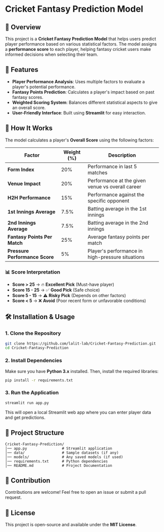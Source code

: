 # Cricket Fantasy Prediction Model

## 📌 Overview
This project is a **Cricket Fantasy Prediction Model** that helps users predict player performance based on various statistical factors. The model assigns a **performance score** to each player, helping fantasy cricket users make informed decisions when selecting their team.

## 🚀 Features
- **Player Performance Analysis**: Uses multiple factors to evaluate a player's potential performance.
- **Fantasy Points Prediction**: Calculates a player's impact based on past fantasy scores.
- **Weighted Scoring System**: Balances different statistical aspects to give an overall score.
- **User-Friendly Interface**: Built using **Streamlit** for easy interaction.

## 🔢 How It Works
The model calculates a player's **Overall Score** using the following factors:

| Factor                        | Weight (%)  | Description  |
|-------------------------------|------------|-------------|
| **Form Index**                | 20%        | Performance in last 5 matches |
| **Venue Impact**              | 20%        | Performance at the given venue vs overall career |
| **H2H Performance**           | 15%        | Performance against the specific opponent |
| **1st Innings Average**       | 7.5%       | Batting average in the 1st innings |
| **2nd Innings Average**       | 7.5%       | Batting average in the 2nd innings |
| **Fantasy Points Per Match**   | 25%        | Average fantasy points per match |
| **Pressure Performance Score**| 5%         | Player's performance in high-pressure situations |

### 📊 Score Interpretation
- **Score > 25** → 🔥 **Excellent Pick** (Must-have player)
- **Score 15 - 25** → ✅ **Good Pick** (Safe choice)
- **Score 5 - 15** → ⚠️ **Risky Pick** (Depends on other factors)
- **Score < 5** → ❌ **Avoid** (Poor recent form or unfavorable conditions)

## 🛠 Installation & Usage
### **1. Clone the Repository**
```bash
git clone https://github.com/lalit-lab/Cricket-Fantasy-Prediction.git
cd Cricket-Fantasy-Prediction
```

### **2. Install Dependencies**
Make sure you have **Python 3.x** installed. Then, install the required libraries:
```bash
pip install -r requirements.txt
```

### **3. Run the Application**
```bash
streamlit run app.py
```
This will open a local Streamlit web app where you can enter player data and get predictions.

## 📂 Project Structure
```
Cricket-Fantasy-Prediction/
│── app.py                # Streamlit application
│── data/                 # Sample datasets (if any)
│── models/               # Any saved models (if used)
│── requirements.txt      # Python dependencies
│── README.md             # Project Documentation
```

## 🤝 Contribution
Contributions are welcome! Feel free to open an issue or submit a pull request.

## 📜 License
This project is open-source and available under the **MIT License**.

